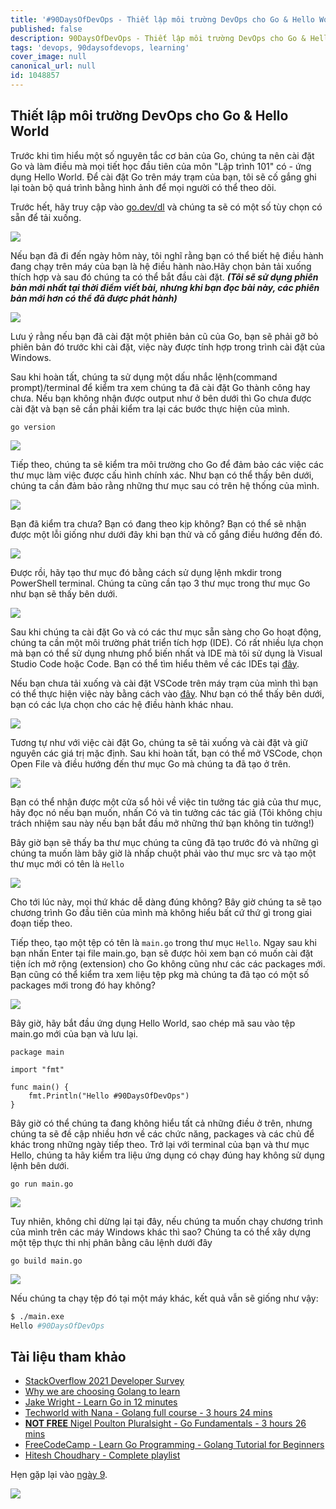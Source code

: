 ```yaml
---
title: '#90DaysOfDevOps - Thiết lập môi trường DevOps cho Go & Hello World - Ngày 8'
published: false
description: 90DaysOfDevOps - Thiết lập môi trường DevOps cho Go & Hello World
tags: 'devops, 90daysofdevops, learning'
cover_image: null
canonical_url: null
id: 1048857
---
```


## Thiết lập môi trường DevOps cho Go & Hello World

Trước khi tìm hiểu một số nguyên tắc cơ bản của Go, chúng ta nên cài đặt Go và làm điều mà mọi tiết học đầu tiên của môn "Lập trình 101" có - ứng dụng Hello World. Để cài đặt Go trên máy trạm của bạn, tôi sẽ cố gắng ghi lại toàn bộ quá trình bằng hình ảnh để mọi người có thể theo dõi.

Trước hết, hãy truy cập vào [go.dev/dl](https://go.dev/dl/) và chúng ta sẽ có một số tùy chọn có sẵn để tải xuống.

![](../../Days/Images/Day8_Go1.png)


Nếu bạn đã đi đến ngày hôm này, tôi nghĩ rằng bạn có thể biết hệ điều hành đang chạy trên máy của bạn là hệ điều hành nào.Hãy chọn bản tải xuống thích hợp và sau đó chúng ta có thể bắt đầu cài đặt. **_(Tôi sẽ sử dụng phiên bản mới nhất tại thời điểm viết bài, nhưng khi bạn đọc bài này, các phiên bản mới hơn có thể đã được phát hành)_**

![](../../Days/Images/Day8_Go2.png)

Lưu ý rằng nếu bạn đã cài đặt một phiên bản cũ của Go, bạn sẽ phải gỡ bỏ phiên bản đó trước khi cài đặt, việc này được tính hợp trong trình cài đặt của Windows.

Sau khi hoàn tất, chúng ta sử dụng một dấu nhắc lệnh(command prompt)/terminal để kiểm tra xem chúng ta đã cài đặt Go thành công hay chưa. Nếu bạn không nhận được output như ở bên dưới thì Go chưa được cài đặt và bạn sẽ cần phải kiểm tra lại các bước thực hiện của mình.

`go version`

![](../../Days/Images/Day8_Go3.png)

Tiếp theo, chúng ta sẽ kiểm tra môi trường cho Go để đảm bảo các việc các thư mục làm việc được cấu hình chính xác. Như bạn có thể thấy bên dưới, chúng ta cần đảm bảo rằng những thư mục sau có trên hệ thống của mình.

![](../../Days/Images/Day8_Go4.png)

Bạn đã kiểm tra chưa? Bạn có đang theo kịp không? Bạn có thể sẽ nhận được một lỗi giống như dưới đây khi bạn thử và cố gắng điều hướng đến đó.

![](../../Days/Images/Day8_Go5.png)

Được rồi, hãy tạo thư mục đó bằng cách sử dụng lệnh mkdir trong PowerShell terminal. Chúng ta cũng cần tạo 3 thư mục trong thư mục Go như bạn sẽ thấy bên dưới.

![](../../Days/Images/Day8_Go6.png)

Sau khi chúng ta cài đặt Go và có các thư mục sẵn sàng cho Go hoạt động, chúng ta cần một môi trường phát triển tích hợp (IDE). Có rất nhiều lựa chọn mà bạn có thể sử dụng nhưng phổ biến nhất và IDE mà tôi sử dụng là Visual Studio Code hoặc Code. Bạn có thể tìm hiểu thêm về các IDEs tại [đây](https://www.youtube.com/watch?v=vUn5akOlFXQ).

Nếu bạn chưa tải xuống và cài đặt VSCode trên máy trạm của mình thì bạn có thể thực hiện việc này bằng cách vào [đây](https://code.visualstudio.com/download). Như bạn có thể thấy bên dưới, bạn có các lựa chọn cho các hệ điều hành khác nhau.

![](../../Days/Images/Day8_Go7.png)

Tương tự như với việc cài đặt Go, chúng ta sẽ tải xuống và cài đặt và giữ nguyên các giá trị mặc định. Sau khi hoàn tất, bạn có thể mở VSCode, chọn Open File và điều hướng đến thư mục Go mà chúng ta đã tạo ở trên.

![](../../Days/Images/Day8_Go8.png)

Bạn có thể nhận được một cửa sổ hỏi về việc tin tưởng tác giả của thư mục, hãy đọc nó nếu bạn muốn, nhấn Có và tin tưởng các tác giả (Tôi không chịu trách nhiệm sau này nếu bạn bắt đầu mở những thứ bạn không tin tưởng!)

Bây giờ bạn sẽ thấy ba thư mục chúng ta cũng đã tạo trước đó và những gì chúng ta muốn làm bây giờ là nhấp chuột phải vào thư mục src và tạo một thư mục mới có tên là `Hello`

![](../../Days/Images/Day8_Go9.png)

Cho tới lúc này, mọi thứ khác dễ dàng đúng không? Bây giờ chúng ta sẽ tạo chương trình Go đầu tiên của mình mà không hiểu bất cứ thứ gì trong giai đoạn tiếp theo.

Tiếp theo, tạo một tệp có tên là `main.go` trong thư mục `Hello`. Ngay sau khi bạn nhấn Enter tại file main.go, bạn sẽ được hỏi xem bạn có muốn cài đặt tiện ích mở rộng (extension) cho Go không cũng như các các packages mới. Bạn cũng có thể kiểm tra xem liệu tệp pkg mà chúng ta đã tạo có một số packages mới trong đó hay không?

![](../../Days/Images/Day8_Go10.png)

Bây giờ, hãy bắt đầu ứng dụng Hello World, sao chép mã sau vào tệp main.go mới của bạn và lưu lại.

```
package main

import "fmt"

func main() {
    fmt.Println("Hello #90DaysOfDevOps")
}
```

Bây giờ có thể chúng ta đang không hiểu tất cả những điều ở trên, nhưng chúng ta sẽ đề cập nhiều hơn về các chức năng, packages và các chủ để khác trong những ngày tiếp theo. Trở lại với terminal của bạn và thư mục Hello, chúng ta hãy kiểm tra liệu ứng dụng có chạy đúng hay không sử dụng lệnh bên dưới.

```
go run main.go
```

![](../../Days/Images/Day8_Go11.png)

Tuy nhiên, không chỉ dừng lại tại đây, nếu chúng ta muốn chạy chương trình của mình trên các máy Windows khác thì sao? Chúng ta có thể xây dựng một tệp thực thi nhị phân bằng câu lệnh dưới đây

```
go build main.go
```

![](../../Days/Images/Day8_Go12.png)

Nếu chúng ta chạy tệp đó tại một máy khác, kết quả vẫn sẽ giống như vậy:

```bash
$ ./main.exe
Hello #90DaysOfDevOps
```

## Tài liệu tham khảo

- [StackOverflow 2021 Developer Survey](https://insights.stackoverflow.com/survey/2021)
- [Why we are choosing Golang to learn](https://www.youtube.com/watch?v=7pLqIIAqZD4&t=9s)
- [Jake Wright - Learn Go in 12 minutes](https://www.youtube.com/watch?v=C8LgvuEBraI&t=312s)
- [Techworld with Nana - Golang full course - 3 hours 24 mins](https://www.youtube.com/watch?v=yyUHQIec83I)
- [**NOT FREE** Nigel Poulton Pluralsight - Go Fundamentals - 3 hours 26 mins](https://www.pluralsight.com/courses/go-fundamentals)
- [FreeCodeCamp - Learn Go Programming - Golang Tutorial for Beginners](https://www.youtube.com/watch?v=YS4e4q9oBaU&t=1025s)
- [Hitesh Choudhary - Complete playlist](https://www.youtube.com/playlist?list=PLRAV69dS1uWSR89FRQGZ6q9BR2b44Tr9N)

Hẹn gặp lại vào [ngày 9](day09.md).

![](../../Days/Images/Day8_Go13.png)
